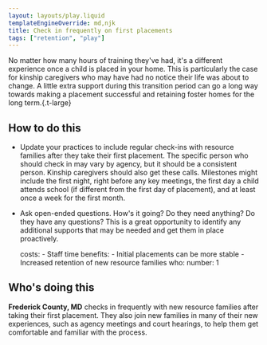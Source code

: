 ```yaml
---
layout: layouts/play.liquid
templateEngineOverride: md,njk
title: Check in frequently on first placements
tags: ["retention", "play"]
---
```


No matter how many hours of training they've had, it's a different experience once a child is placed in your home. This is particularly the case for kinship caregivers who may have had no notice their life was about to change. A little extra support during this transition period can go a long way towards making a placement successful and retaining foster homes for the long term.{.t-large}

## How to do this

* Update your practices to include regular check-ins with resource families after they take their first placement. The specific person who should check in may vary by agency, but it should be a consistent person. Kinship caregivers should also get these calls. Milestones might include the first night, right before any key meetings, the first day a child attends school (if different from the first day of placement), and at least once a week for the first month.

* Ask open-ended questions. How's it going? Do they need anything? Do they have any questions? This is a great opportunity to identify any additional supports that may be needed and get them in place proactively.

    costs:
      - Staff time
    benefits:
      - Initial placements can be more stable
      - Increased retention of new resource families
    who:
      number: 1

## Who's doing this

**Frederick County, MD** checks in frequently with new resource families after taking their first placement. They also join new families in many of their new experiences, such as agency meetings and court hearings, to help them get comfortable and familiar with the process.